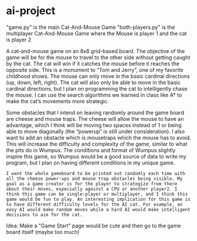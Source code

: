 # ai-project

"game.py" is the main Cat-And-Mouse Game
"both-players.py" is the multiplayer Cat-And-Mouse Game where the Mouse is player 1 and the cat is player 2

 A cat-and-mouse game on an 8x8 grid-based board. The objective of the game will be for the mouse to travel to the other side without getting caught by the cat. The cat will win if it catches the mouse before it reaches the opposite side. This is a monument to “Tom and Jerry”, one of my favorite childhood shows. The mouse can only move in the basic cardinal directions (up, down, left, right). The cat will also only be able to move in the basic cardinal directions, but I plan on programming the cat to intelligently chase the mouse. I can use the search algorithms we learned in class like A* to make the cat’s movements more strategic. 
 
Some obstacles that I intend on leaving randomly around the game board are cheese and mouse traps. The cheese will allow the mouse to have an advantage, which I think will be moving two spaces instead of 1 or being able to move diagonally (the “powerup” is still under consideration). I also want to add an obstacle which is mousetraps which the mouse has to avoid. This will increase the difficulty and complexity of the game, similar to what the pits do in Wumpus. The conditions and format of Wumpus slightly inspire this game, so Wumpus would be a good source of data to write my program, but I plan on having different conditions in my unique game. 

	I want the whole gameboard to be printed out randomly each time with all the cheese power-ups and mouse trap obstacles being visible. My goal as a game creator is for the player to strategize from there about their moves, especially against a CPU or another player2. I think this game can be single-player or multiplayer, and I think this game would be fun to play. An interesting implication for this game is to have different difficulty levels for the AI cat. For example, an easy AI would make random moves while a hard AI would make intelligent decisions to aim for the cat. 

Idea: Make a "Game Start" page would be cute and then go to the game board itself (maybe too much)
